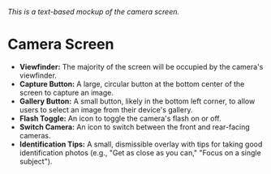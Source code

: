 _This is a text-based mockup of the camera screen._

# Camera Screen

*   **Viewfinder:** The majority of the screen will be occupied by the camera's viewfinder.
*   **Capture Button:** A large, circular button at the bottom center of the screen to capture an image.
*   **Gallery Button:** A small button, likely in the bottom left corner, to allow users to select an image from their device's gallery.
*   **Flash Toggle:** An icon to toggle the camera's flash on or off.
*   **Switch Camera:** An icon to switch between the front and rear-facing cameras.
*   **Identification Tips:** A small, dismissible overlay with tips for taking good identification photos (e.g., "Get as close as you can," "Focus on a single subject").
